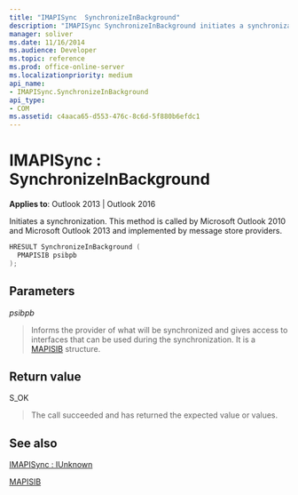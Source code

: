 ```yaml
---
title: "IMAPISync  SynchronizeInBackground"
description: "IMAPISync SynchronizeInBackground initiates a synchronization. It is called by Microsoft Outlook 2010 and 2013 and implemented by message store providers."
manager: soliver
ms.date: 11/16/2014
ms.audience: Developer
ms.topic: reference
ms.prod: office-online-server
ms.localizationpriority: medium
api_name:
- IMAPISync.SynchronizeInBackground
api_type:
- COM
ms.assetid: c4aaca65-d553-476c-8c6d-5f880b6efdc1
---
```


# IMAPISync : SynchronizeInBackground

 
  
**Applies to**: Outlook 2013 | Outlook 2016 
  
 Initiates a synchronization. This method is called by Microsoft Outlook 2010 and Microsoft Outlook 2013 and implemented by message store providers. 
  
```cpp
HRESULT SynchronizeInBackground (
  PMAPISIB psibpb
);
```

## Parameters

 _psibpb_
  
> Informs the provider of what will be synchronized and gives access to interfaces that can be used during the synchronization. It is a [MAPISIB](mapisib.md) structure. 
    
## Return value

S_OK 
  
> The call succeeded and has returned the expected value or values.
    
## See also



[IMAPISync : IUnknown](imapisynciunknown.md)
  
[MAPISIB](mapisib.md)

